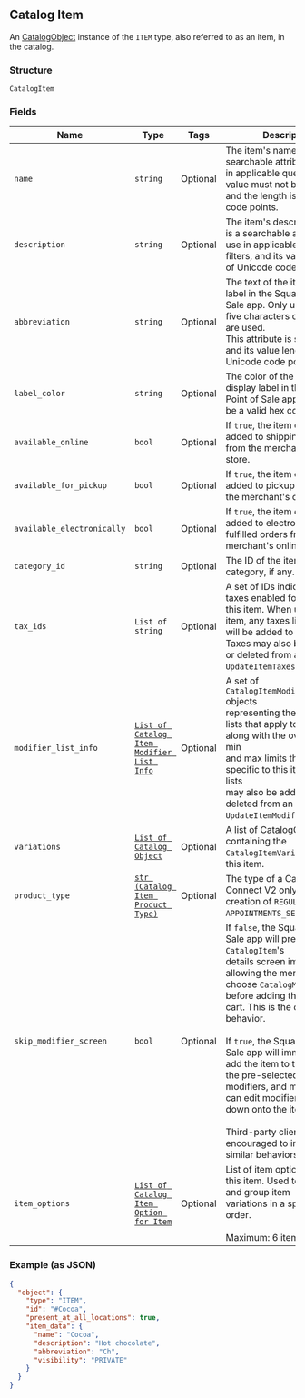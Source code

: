 ## Catalog Item

An [CatalogObject](#type-CatalogObject) instance of the `ITEM` type, also referred to as an item, in the catalog.

### Structure

`CatalogItem`

### Fields

| Name | Type | Tags | Description |
|  --- | --- | --- | --- |
| `name` | `string` | Optional | The item's name. This is a searchable attribute for use in applicable query filters, its value must not be empty, and the length is of Unicode code points. |
| `description` | `string` | Optional | The item's description. This is a searchable attribute for use in applicable query filters, and its value length is of Unicode code points. |
| `abbreviation` | `string` | Optional | The text of the item's display label in the Square Point of Sale app. Only up to the first five characters of the string are used.<br>This attribute is searchable, and its value length is of Unicode code points. |
| `label_color` | `string` | Optional | The color of the item's display label in the Square Point of Sale app. This must be a valid hex color code. |
| `available_online` | `bool` | Optional | If `true`, the item can be added to shipping orders from the merchant's online store. |
| `available_for_pickup` | `bool` | Optional | If `true`, the item can be added to pickup orders from the merchant's online store. |
| `available_electronically` | `bool` | Optional | If `true`, the item can be added to electronically fulfilled orders from the merchant's online store. |
| `category_id` | `string` | Optional | The ID of the item's category, if any. |
| `tax_ids` | `List of string` | Optional | A set of IDs indicating the taxes enabled for<br>this item. When updating an item, any taxes listed here will be added to the item.<br>Taxes may also be added to or deleted from an item using `UpdateItemTaxes`. |
| `modifier_list_info` | [`List of Catalog Item Modifier List Info`](/doc/models/catalog-item-modifier-list-info.md) | Optional | A set of `CatalogItemModifierListInfo` objects<br>representing the modifier lists that apply to this item, along with the overrides and min<br>and max limits that are specific to this item. Modifier lists<br>may also be added to or deleted from an item using `UpdateItemModifierLists`. |
| `variations` | [`List of Catalog Object`](/doc/models/catalog-object.md) | Optional | A list of CatalogObjects containing the `CatalogItemVariation`s for this item. |
| `product_type` | [`str (Catalog Item Product Type)`](/doc/models/catalog-item-product-type.md) | Optional | The type of a CatalogItem. Connect V2 only allows the creation of `REGULAR` or `APPOINTMENTS_SERVICE` items. |
| `skip_modifier_screen` | `bool` | Optional | If `false`, the Square Point of Sale app will present the `CatalogItem`'s<br>details screen immediately, allowing the merchant to choose `CatalogModifier`s<br>before adding the item to the cart.  This is the default behavior.<br><br>If `true`, the Square Point of Sale app will immediately add the item to the cart with the pre-selected<br>modifiers, and merchants can edit modifiers by drilling down onto the item's details.<br><br>Third-party clients are encouraged to implement similar behaviors. |
| `item_options` | [`List of Catalog Item Option for Item`](/doc/models/catalog-item-option-for-item.md) | Optional | List of item options IDs for this item. Used to manage and group item<br>variations in a specified order.<br><br>Maximum: 6 item options. |

### Example (as JSON)

```json
{
  "object": {
    "type": "ITEM",
    "id": "#Cocoa",
    "present_at_all_locations": true,
    "item_data": {
      "name": "Cocoa",
      "description": "Hot chocolate",
      "abbreviation": "Ch",
      "visibility": "PRIVATE"
    }
  }
}
```

